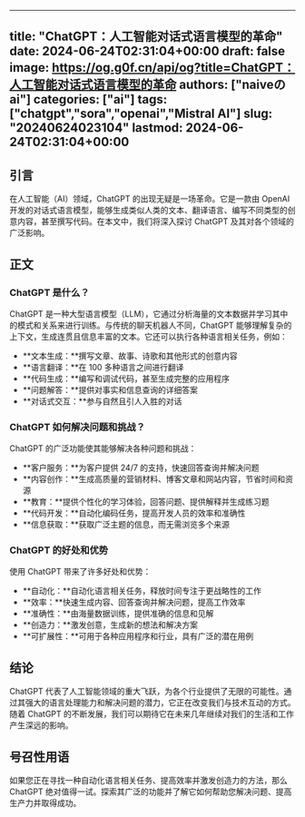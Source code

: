 
---
title: "ChatGPT：人工智能对话式语言模型的革命"
date: 2024-06-24T02:31:04+00:00
draft: false
image: https://og.g0f.cn/api/og?title=ChatGPT：人工智能对话式语言模型的革命
authors: ["naiveのai"]
categories: ["ai"]
tags: ["chatgpt","sora","openai","Mistral AI"]
slug: "20240624023104"
lastmod: 2024-06-24T02:31:04+00:00
---
## 引言

在人工智能（AI）领域，ChatGPT 的出现无疑是一场革命。它是一款由 OpenAI 开发的对话式语言模型，能够生成类似人类的文本、翻译语言、编写不同类型的创意内容，甚至撰写代码。在本文中，我们将深入探讨 ChatGPT 及其对各个领域的广泛影响。

## 正文

### ChatGPT 是什么？

ChatGPT 是一种大型语言模型（LLM），它通过分析海量的文本数据并学习其中的模式和关系来进行训练。与传统的聊天机器人不同，ChatGPT 能够理解复杂的上下文，生成连贯且信息丰富的文本。它还可以执行各种语言相关任务，例如：

- **文本生成：**撰写文章、故事、诗歌和其他形式的创意内容
- **语言翻译：**在 100 多种语言之间进行翻译
- **代码生成：**编写和调试代码，甚至生成完整的应用程序
- **问题解答：**提供对事实和信息查询的详细答案
- **对话式交互：**参与自然且引人入胜的对话

### ChatGPT 如何解决问题和挑战？

ChatGPT 的广泛功能使其能够解决各种问题和挑战：

- **客户服务：**为客户提供 24/7 的支持，快速回答查询并解决问题
- **内容创作：**生成高质量的营销材料、博客文章和网站内容，节省时间和资源
- **教育：**提供个性化的学习体验，回答问题、提供解释并生成练习题
- **代码开发：**自动化编码任务，提高开发人员的效率和准确性
- **信息获取：**获取广泛主题的信息，而无需浏览多个来源

### ChatGPT 的好处和优势

使用 ChatGPT 带来了许多好处和优势：

- **自动化：**自动化语言相关任务，释放时间专注于更战略性的工作
- **效率：**快速生成内容、回答查询并解决问题，提高工作效率
- **准确性：**由海量数据训练，提供准确的信息和见解
- **创造力：**激发创意，生成新的想法和解决方案
- **可扩展性：**可用于各种应用程序和行业，具有广泛的潜在用例

## 结论

ChatGPT 代表了人工智能领域的重大飞跃，为各个行业提供了无限的可能性。通过其强大的语言处理能力和解决问题的潜力，它正在改变我们与技术互动的方式。随着 ChatGPT 的不断发展，我们可以期待它在未来几年继续对我们的生活和工作产生深远的影响。

## 号召性用语

如果您正在寻找一种自动化语言相关任务、提高效率并激发创造力的方法，那么 ChatGPT 绝对值得一试。探索其广泛的功能并了解它如何帮助您解决问题、提高生产力并取得成功。